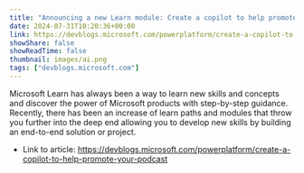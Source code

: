 ```yaml
---
title: "Announcing a new Learn module: Create a copilot to help promote your podcast"
date: 2024-07-31T10:20:36+00:00
link: https://devblogs.microsoft.com/powerplatform/create-a-copilot-to-help-promote-your-podcast
showShare: false
showReadTime: false
thumbnail: images/ai.png
tags: ["devblogs.microsoft.com"]
---
```

Microsoft Learn has always been a way to learn new skills and concepts and discover the power of Microsoft products with step-by-step guidance. Recently, there has been an increase of learn paths and modules that throw you further into the deep end allowing you to develop new skills by building an end-to-end solution or project.

- Link to article: https://devblogs.microsoft.com/powerplatform/create-a-copilot-to-help-promote-your-podcast